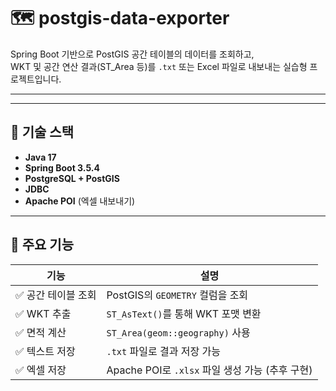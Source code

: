 # 🗺️ postgis-data-exporter

Spring Boot 기반으로 PostGIS 공간 테이블의 데이터를 조회하고,  
WKT 및 공간 연산 결과(ST_Area 등)를 `.txt` 또는 Excel 파일로 내보내는 실습형 프로젝트입니다.

---

---

## 🔧 기술 스택

- **Java 17**
- **Spring Boot 3.5.4**
- **PostgreSQL + PostGIS**
- **JDBC**
- **Apache POI** (엑셀 내보내기)

---

## 📌 주요 기능

| 기능 | 설명 |
|------|------|
| ✅ 공간 테이블 조회 | PostGIS의 `GEOMETRY` 컬럼을 조회 |
| ✅ WKT 추출 | `ST_AsText()`를 통해 WKT 포맷 변환 |
| ✅ 면적 계산 | `ST_Area(geom::geography)` 사용 |
| ✅ 텍스트 저장 | `.txt` 파일로 결과 저장 가능 |
| ✅ 엑셀 저장 | Apache POI로 `.xlsx` 파일 생성 가능 (추후 구현) |
